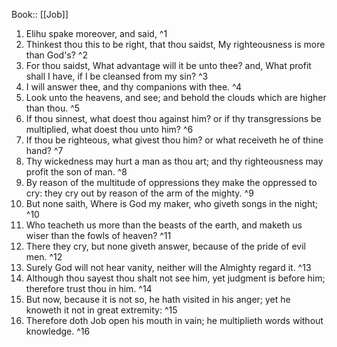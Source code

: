  Book:: [[Job]]
 1. Elihu spake moreover, and said, ^1
 2. Thinkest thou this to be right, that thou saidst, My righteousness is more than God's? ^2
 3. For thou saidst, What advantage will it be unto thee? and, What profit shall I have, if I be cleansed from my sin? ^3
 4. I will answer thee, and thy companions with thee. ^4
 5. Look unto the heavens, and see; and behold the clouds which are higher than thou. ^5
 6. If thou sinnest, what doest thou against him? or if thy transgressions be multiplied, what doest thou unto him? ^6
 7. If thou be righteous, what givest thou him? or what receiveth he of thine hand? ^7
 8. Thy wickedness may hurt a man as thou art; and thy righteousness may profit the son of man. ^8
 9. By reason of the multitude of oppressions they make the oppressed to cry: they cry out by reason of the arm of the mighty. ^9
 10. But none saith, Where is God my maker, who giveth songs in the night; ^10
 11. Who teacheth us more than the beasts of the earth, and maketh us wiser than the fowls of heaven? ^11
 12. There they cry, but none giveth answer, because of the pride of evil men. ^12
 13. Surely God will not hear vanity, neither will the Almighty regard it. ^13
 14. Although thou sayest thou shalt not see him, yet judgment is before him; therefore trust thou in him. ^14
 15. But now, because it is not so, he hath visited in his anger; yet he knoweth it not in great extremity: ^15
 16. Therefore doth Job open his mouth in vain; he multiplieth words without knowledge. ^16
